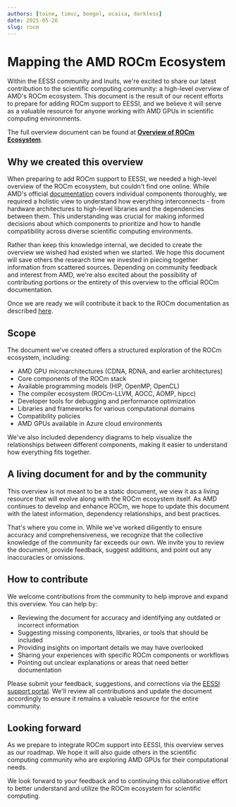 ```yaml
---
authors: [toine, timvc, boegel, ocaisa, darkless]
date: 2025-05-26
slug: rocm
---
```


# Mapping the AMD ROCm Ecosystem

Within the EESSI community and Inuits, we're excited to share our latest contribution to the scientific computing community: a high-level overview of AMD's ROCm ecosystem.
This document is the result of our recent efforts to prepare for adding ROCm support to EESSI, and we believe it will serve as a valuable resource for anyone working with AMD GPUs in scientific computing environments.

The full overview document can be found at [**Overview of ROCm Ecosystem**](https://eessi.io/docs/rocm).

<!-- more -->

## Why we created this overview

When preparing to add ROCm support to EESSI, we needed a high-level overview of the ROCm ecosystem, but couldn't find one online.
While AMD's official [documentation](https://rocm.docs.amd.com/en/latest/) covers individual components thoroughly, we required a holistic view to understand how everything interconnects - from hardware architectures to high-level libraries and the dependencies between them.
This understanding was crucial for making informed decisions about which components to prioritize and how to handle compatibility across diverse scientific computing environments.

Rather than keep this knowledge internal, we decided to create the overview we wished had existed when we started.
We hope this document will save others the research time we invested in piecing together information from scattered sources.
Depending on community feedback and interest from AMD, we're also excited about the possibility of contributing portions or the entirety of this overview to the official ROCm documentation.

Once we are ready we will contribute it back to the ROCm documentation as described [here](https://rocm.docs.amd.com/en/latest/contribute/contributing.html).

## Scope

The document we've created offers a structured exploration of the ROCm ecosystem, including:

* AMD GPU microarchitectures (CDNA, RDNA, and earlier architectures)
* Core components of the ROCm stack
* Available programming models (HIP, OpenMP, OpenCL)
* The compiler ecosystem (ROCm-LLVM, AOCC, AOMP, hipcc)
* Developer tools for debugging and performance optimization
* Libraries and frameworks for various computational domains
* Compatibility policies
* AMD GPUs available in Azure cloud environments

We've also included dependency diagrams to help visualize the relationships between different components, making it easier to understand how everything fits together.

## A living document for and by the community

This overview is not meant to be a static document, we view it as a living resource that will evolve along with the ROCm ecosystem itself.
As AMD continues to develop and enhance ROCm, we hope to update this document with the latest information, dependency relationships, and best practices.

That's where you come in.
While we've worked diligently to ensure accuracy and comprehensiveness, we recognize that the collective knowledge of the community far exceeds our own.
We invite you to review the document, provide feedback, suggest additions, and point out any inaccuracies or omissions.

## How to contribute

We welcome contributions from the community to help improve and expand this overview.
You can help by:

* Reviewing the document for accuracy and identifying any outdated or incorrect information
* Suggesting missing components, libraries, or tools that should be included
* Providing insights on important details we may have overlooked
* Sharing your experiences with specific ROCm components or workflows
* Pointing out unclear explanations or areas that need better documentation

Please submit your feedback, suggestions, and corrections via the [EESSI support portal](https://eessi.io/docs/support).
We'll review all contributions and update the document accordingly to ensure it remains a valuable resource for the entire community.

## Looking forward

As we prepare to integrate ROCm support into EESSI, this overview serves as our roadmap.
We hope it will also guide others in the scientific computing community who are exploring AMD GPUs for their computational needs.

We look forward to your feedback and to continuing this collaborative effort to better understand and utilize the ROCm ecosystem for scientific computing.

